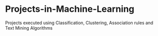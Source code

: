 # Projects-in-Machine-Learning
Projects executed using Classification, Clustering, Association rules and Text Mining Algorithms
